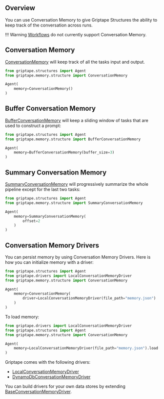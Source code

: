 ## Overview

You can use Conversation Memory to give Griptape Structures the ability to keep track of the conversation across runs.

!!! Warning
    [Workflows](./workflows.md) do not currently support Conversation Memory.

## Conversation Memory

[ConversationMemory](../../reference/griptape/memory/structure/conversation_memory.md) will keep track of all the tasks input and output.

```python
from griptape.structures import Agent
from griptape.memory.structure import ConversationMemory

Agent(
    memory=ConversationMemory()
)
```

## Buffer Conversation Memory

[BufferConversationMemory](../../reference/griptape/memory/structure/buffer_conversation_memory.md) will keep a sliding window of tasks that are used to construct a prompt:

```python
from griptape.structures import Agent
from griptape.memory.structure import BufferConversationMemory

Agent(
    memory=BufferConversationMemory(buffer_size=3)
)
```

## Summary Conversation Memory

[SummaryConversationMemory](../../reference/griptape/memory/structure/summary_conversation_memory.md) will progressively summarize the whole pipeline except for the last two tasks:

```python
from griptape.structures import Agent
from griptape.memory.structure import SummaryConversationMemory

Agent(
    memory=SummaryConversationMemory(
        offset=2
    )
)
```

## Conversation Memory Drivers

You can persist memory by using Conversation Memory Drivers. Here is how you can initialize memory with a driver:

```python
from griptape.structures import Agent
from griptape.drivers import LocalConversationMemoryDriver
from griptape.memory.structure import ConversationMemory

Agent(
    memory=ConversationMemory(
        driver=LocalConversationMemoryDriver(file_path="memory.json")
    )
)

```

To load memory:

```python
from griptape.drivers import LocalConversationMemoryDriver
from griptape.structures import Agent
from griptape.memory.structure import ConversationMemory

Agent(
    memory=LocalConversationMemoryDriver(file_path="memory.json").load()
)
```

Griptape comes with the following drivers:

- [LocalConversationMemoryDriver](../../reference/griptape/drivers/memory/conversation/local_conversation_memory_driver.md)
- [DynamoDbConversationMemoryDriver](../../reference/griptape/drivers/memory/conversation/dynamodb_conversation_memory_driver.md)

You can build drivers for your own data stores by extending [BaseConversationMemoryDriver](../../reference/griptape/drivers/memory/conversation/base_conversation_memory_driver.md).
